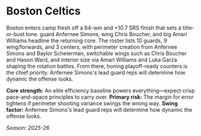 # Boston Celtics

Boston enters camp fresh off a 64-win and +10.7 SRS finish that sets a title-or-bust tone. guard Anfernee Simons, wing Chris Boucher, and big Amari Williams headline the returning core.
The roster lists 10 guards, 9 wing/forwards, and 3 centers, with perimeter creation from Anfernee Simons and Baylor Scheierman, switchable wings such as Chris Boucher and Hason Ward, and interior size via Amari Williams and Luka Garza shaping the rotation battles.
From there, honing playoff-ready counters is the chief priority. Anfernee Simons's lead guard reps will determine how dynamic the offense looks.

**Core strength:** An elite efficiency baseline powers everything—expect crisp pace-and-space principles to carry over.
**Primary risk:** The margin for error tightens if perimeter shooting variance swings the wrong way.
**Swing factor:** Anfernee Simons's lead guard reps will determine how dynamic the offense looks.

_Season: 2025-26_
